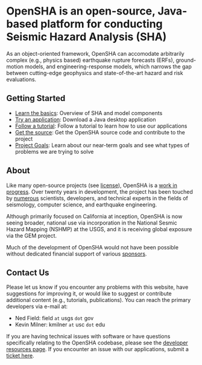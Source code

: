 # OpenSHA is an open-source, Java-based platform for conducting Seismic Hazard Analysis (SHA)

As an object-oriented framework, OpenSHA can accomodate arbitrarily complex (e.g., physics based) earthquake rupture forecasts (ERFs), ground-motion models, and engineering-response models, which narrows the gap between cutting-edge geophysics and state-of-the-art hazard and risk evaluations.

## Getting Started

* [Learn the basics](Overview): Overview of SHA and model components
* [Try an application](Applications): Download a Java desktop application
* [Follow a tutorial](Tutorials): Follow a tutorial to learn how to use our applications
* [Get the source](Developers): Get the OpenSHA source code and contribute to the project
* [Project Goals](Goals): Learn about our near-term goals and see what types of problems we are trying to solve

## About

Like many open-source projects (see [license](License-Disclaimer)), OpenSHA is a [work in progress](Goals). Over twenty years in development, the project has been touched by [numerous](Contributors) scientists, developers, and technical experts in the fields of seismology, computer science, and earthquake engineering.

Although primarily focused on California at inception, OpenSHA is now seeing broader, national use via incorporation in the National Sesmic Hazard Mapping (NSHMP) at the USGS, and it is receiving global exposure via the GEM project.

Much of the development of OpenSHA would not have been possible without dedicated financial support of various [sponsors](Sponsors).

## Contact Us

Please let us know if you encounter any problems with this website, have suggestions for improving it, or would like to suggest or contribute additional content (e.g., tutorials, publications). You can reach the primary developers via e-mail at:

* Ned Field: field `at` usgs `dot` gov
* Kevin Milner: kmilner `at` usc `dot` edu

If you are having technical issues with software or have questions specifically relating to the OpenSHA codebase, please see the [developer resources page](Developers). If you encounter an issue with our applications, submit a [ticket here](https://github.com/opensha/opensha/issues).
